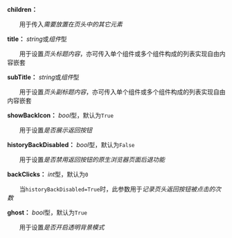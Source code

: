 **children：**

　　用于传入*需要放置在页头中的其它元素*

**title：** *string*或*组件*型

　　用于设置*页头标题内容*，亦可传入单个组件或多个组件构成的列表实现自由内容嵌套

**subTitle：** *string*或*组件*型

　　用于设置*页头副标题内容*，亦可传入单个组件或多个组件构成的列表实现自由内容嵌套

**showBackIcon：** *bool*型，默认为`True`

　　用于设置*是否展示返回按钮*

**historyBackDisabled：** *bool*型，默认为`False`

　　用于设置*是否禁用返回按钮的原生浏览器页面后退功能*

**backClicks：** *int*型，默认为`0`

　　当`historyBackDisabled=True`时，此参数用于*记录页头返回按钮被点击的次数*

**ghost：** *bool*型，默认为`True`

　　用于设置*是否开启透明背景模式*